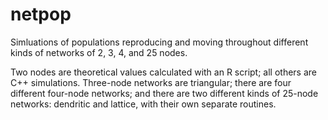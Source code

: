# netpop
Simluations of populations reproducing and moving throughout different kinds of
networks of 2, 3, 4, and 25 nodes.

Two nodes are theoretical values calculated with an R script; all others are C++
simulations. Three-node networks are triangular; there are four different
four-node networks; and there are two different kinds of 25-node networks:
dendritic and lattice, with their own separate routines.
